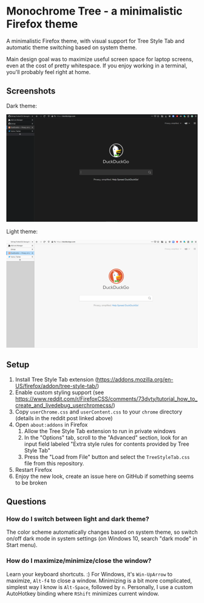 # Monochrome Tree - a minimalistic Firefox theme

A minimalistic Firefox theme, with visual support for Tree Style Tab and automatic theme switching based on system theme.

Main design goal was to maximize useful screen space for laptop screens, even at the cost of pretty whitespace. If you enjoy working in a terminal, you'll probably feel right at home.

## Screenshots

Dark theme:

![Dark theme](https://raw.githubusercontent.com/MatejKafka/FirefoxTheme/master/assets/img/darkTheme.png)

Light theme:

![](https://raw.githubusercontent.com/MatejKafka/FirefoxTheme/master/assets/img/lightTheme.png)

## Setup

1. Install Tree Style Tab extension (https://addons.mozilla.org/en-US/firefox/addon/tree-style-tab/)
2. Enable custom styling support (see https://www.reddit.com/r/FirefoxCSS/comments/73dvty/tutorial_how_to_create_and_livedebug_userchromecss/)
3. Copy `userChrome.css` and `userContent.css` to your `chrome` directory (details in the reddit post linked above)
4. Open `about:addons` in Firefox
	1. Allow the Tree Style Tab extension to run in private windows
	2. In the "Options" tab, scroll to the "Advanced" section, look for an input field labeled "Extra style rules for contents provided by Tree Style Tab"
	3. Press the "Load from File" button and select the `TreeStyleTab.css` file from this repository.
5. Restart Firefox
6. Enjoy the new look, create an issue here on GitHub if something seems to be broken

## Questions

### How do I switch between light and dark theme?

The color scheme automatically  changes based on system theme, so switch on/off dark mode in system settings (on Windows 10, search "dark mode" in Start menu).

### How do I maximize/minimize/close the window?

Learn your keyboard shortcuts. :)
For Windows, it's `Win-UpArrow` to maximize, `Alt-f4` to close a window. Minimizing is a bit more complicated, simplest way I know is `Alt-Space`, followed by `n`. Personally, I use a custom AutoHotkey binding where `RShift` minimizes current window.